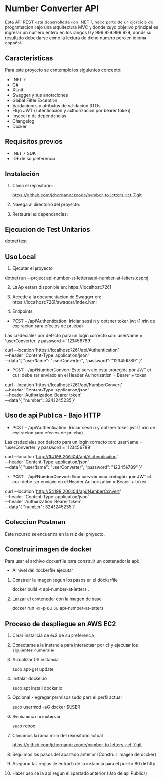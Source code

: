 # Number Converter API

Esta API REST esta desarrollada con .NET 7, hace parte de un ejercicio de programacion bajo una arquitectura MVC y donde cuyo objetivo principal es ingresar un numero
entero en los rangos 0 y 999.999.999.999; donde su resultado debe darse como la lectura de dicho numero pero en idioma español.

## Características

Para este proyecto se contemplo los siguientes concepto:

- .NET 7
- C#
- XUnit
- Swagger y sus anotaciones
- Global Filter Exception
- Validaciones y atributos de validacion DTOs
- Flujo JWT (autenticacion y authorizacion por bearer token)
- Inyecci n de dependencias
- Changelog
- Docker

## Requisitos previos

- .NET 7 SDK
- IDE de su preferencia

## Instalación

1. Clona el repositorio:

   https://github.com/jehernandezcode/number-to-letters-net-7.git

2. Navega al directorio del proyecto:

3. Restaura las dependencias:

## Ejecucion de Test Unitarios

dotnet test

## Uso Local

1. Ejecutar el proyecto

dotnet run --project api-number-at-letters/api-number-at-letters.csproj

2. La Ap  estara disponible en: https://localhost:7261

3. Accede a la documentacion de Swagger en: https://localhost:7261/swagger/index.html

4. Endpoints

- POST - /api/Authentication: Iniciar sessi n y obtener token jwt (1 min de expiracion para efectos de prueba)

Las credeciales por defecto para un login correcto son: userName = 'userConverter' y password = '123456789'

curl --location 'https://localhost:7261/api/Authentication' \
--header 'Content-Type: application/json' \
--data '{
"userName": "userConverter",
"password": "123456789"
}'

- POST - /api/NumberConvert: Este servicio esta protegido por JWT el cual debe ser enviado en el Header Authorization = Bearer + token

curl --location 'https://localhost:7261/api/NumberConvert' \
--header 'Content-Type: application/json' \
--header 'Authorization: Bearer token' \
--data '{
"number": 3243245235
}'

## Uso de api Publica - Bajo HTTP

- POST - /api/Authentication: Iniciar sessi n y obtener token jwt (1 min de expiracion para efectos de prueba)

Las credeciales por defecto para un login correcto son: userName = 'userConverter' y password = '123456789'

curl --location 'http://54.198.206.104/api/Authentication' \
--header 'Content-Type: application/json' \
--data '{
"userName": "userConverter",
"password": "123456789"
}'

- POST - /api/NumberConvert: Este servicio esta protegido por JWT el cual debe ser enviado en el Header Authorization = Bearer + token

curl --location 'http://54.198.206.104/api/NumberConvert' \
--header 'Content-Type: application/json' \
--header 'Authorization: Bearer token' \
--data '{
"number": 3243245235
}'

## Coleccion Postman

Este recurso se encuentra en la raiz del proyecto.

## Construir imagen de docker

Para usar el archivo dockerfile para construir un contenedor la api:

- Al nivel del dockerfile ejecutar

1. Construir la imagen segun los pasos en el dockerfile

   docker build -t api-number-at-letters .

2. Lanzar el contenedor con la imagen de base

   docker run -d -p 80:80 api-number-at-letters

## Proceso de despliegue en AWS EC2

1. Crear instancia de ec2 de su preferencia

2. Conectarse a la instancia para interactuar por cli y ejecutar los siguientes numerales

3. Actualizar OS instancia

   sudo apt-get update

4. Instalar docker.io

   sudo apt install docker.io

5. Opcional - Agregar permisos sudo para el perfil actual

   sudo usermod -aG docker $USER

6. Reiniciamos la instancia

   sudo reboot

7. Clonamos la rama main del repositorio actual

   https://github.com/jehernandezcode/number-to-letters-net-7.git

8. Seguimos los pasos del apartado anterior (Construir imagen de docker)

9. Asegurar las reglas de entrada de la instancia para el puerto 80 de http

10. Hacer uso de la api segun el apartado anterior (Uso de api Publica)
